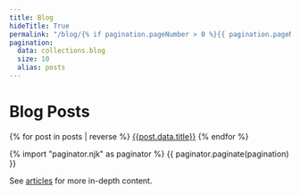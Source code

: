 ```yaml
---
title: Blog
hideTitle: True
permalink: "/blog/{% if pagination.pageNumber > 0 %}{{ pagination.pageNumber + 1 }}/{% endif %}index.html"
pagination:
  data: collections.blog
  size: 10 
  alias: posts
---
```


# Blog Posts

{% for post in posts | reverse %}
[{{post.data.title}}]({{site.baseUrl}}{{post.url}})
{% endfor %}

{% import "paginator.njk" as paginator %}
{{ paginator.paginate(pagination) }}

<div id="auxiliary-content" class="hidden">
See <a href="articles">articles</a> for more in-depth content.
</div>